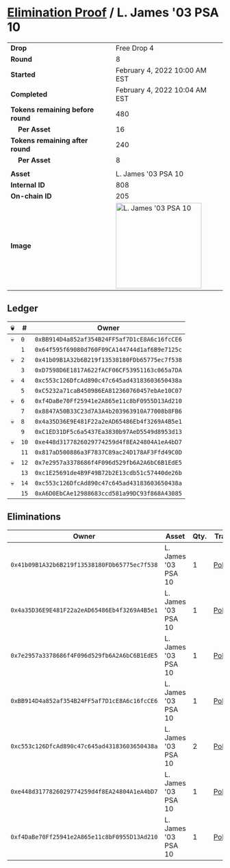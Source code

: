 # [Elimination Proof](./readme.md) / L. James &#039;03 PSA 10

|||
|---|---|
| **Drop** | Free Drop 4 |
| **Round** | 8 |
| **Started** | February 4, 2022 10:00 AM EST |
| **Completed** | February 4, 2022 10:04 AM EST |
| **Tokens remaining before round** | 480 |
| **&nbsp;&nbsp;&nbsp;&nbsp;Per Asset** | 16 |
| **Tokens remaining after round** | 240 |
| **&nbsp;&nbsp;&nbsp;&nbsp;Per Asset** | 8 |
| | |
| **Asset** | L. James &#039;03 PSA 10 |
| **Internal ID** | 808 |
| **On-chain ID** | 205 |
| **Image** | <img src="https://tcdn.blokpax.com/957181fa-d41b-466b-bde9-301d764f5a32/0c88d0c0e21fe754676c9bfafbdad3a534e1b88c67d0656b6cf6e4c55a5c7001.jpg" height="200" alt="L. James &#039;03 PSA 10" /> |

## Ledger

| 💀 | # | Owner |
| --- | --- | --- |
| 💀 | `0` | `0xBB914D4a852af354B24FF5af7D1cE8A6c16fcCE6` |
|  | `1` | `0x64f595f69080d760F09CA144744d1af6B9e7125c` |
| 💀 | `2` | `0x41b09B1A32b6B219f13538180FDb65775ec7f538` |
|  | `3` | `0xD7598D6E1817A622fACF06CF53951163c065a7DA` |
| 💀 | `4` | `0xc553c126DfcAd890c47c645ad43183603650438a` |
|  | `5` | `0xC5232a71caB450986EA812360760457ebAe10C07` |
| 💀 | `6` | `0xf4DaBe70Ff25941e2A865e11c8bF0955D13Ad210` |
|  | `7` | `0x8847A50B33C23d7A3A4b203963910A77008b8FB6` |
| 💀 | `8` | `0x4a35D36E9E481F22a2eAD65486Eb4f3269A4B5e1` |
|  | `9` | `0xC1ED31DF5c6a5437Ea3830b97AeD5549d8953d13` |
| 💀 | `10` | `0xe448d3177826029774259d4f8EA24804A1eA4bD7` |
|  | `11` | `0x817aD500886a3F7837C89ac24D178AF3Ffd49C0D` |
| 💀 | `12` | `0x7e2957a3378686f4F096d529fb6A2A6bC6B1EdE5` |
|  | `13` | `0xc1E25691de4B9F49B72b2E13cdb51c57440de26b` |
| 💀 | `14` | `0xc553c126DfcAd890c47c645ad43183603650438a` |
|  | `15` | `0xA6D0EbCAe12988683ccd581a99DC93f868A43085` |


## Eliminations

| Owner | Asset | Qty. | Transaction |
| --- | --- | --- | --- |
| `0x41b09B1A32b6B219f13538180FDb65775ec7f538` | L. James '03 PSA 10 | 1 | [Polygonscan](https://polygonscan.com/tx/0x1f11f9cb156f196a0d7a0a45c001f059029f357d20f15261cad6dbce5748327b) |
| `0x4a35D36E9E481F22a2eAD65486Eb4f3269A4B5e1` | L. James '03 PSA 10 | 1 | [Polygonscan](https://polygonscan.com/tx/0xa1a69d89381e58acd7b9e9ef0ca2ce722c673efe9a8c9ea8319305e42a76b91f) |
| `0x7e2957a3378686f4F096d529fb6A2A6bC6B1EdE5` | L. James '03 PSA 10 | 1 | [Polygonscan](https://polygonscan.com/tx/0xa5de014e991a0837073e650c8d08ad4b465eafdbf3ec4c90e3d8414cb63661a5) |
| `0xBB914D4a852af354B24FF5af7D1cE8A6c16fcCE6` | L. James '03 PSA 10 | 1 | [Polygonscan](https://polygonscan.com/tx/0xde29db83232127da0d460448b227dcb3ef3c3f196def7e3cf2c67cfa27b433cf) |
| `0xc553c126DfcAd890c47c645ad43183603650438a` | L. James '03 PSA 10 | 2 | [Polygonscan](https://polygonscan.com/tx/0x1f365e4854fa11dc6d7f1a48c7e3a53c30dab34522774fa655a91abc2919cbbc) |
| `0xe448d3177826029774259d4f8EA24804A1eA4bD7` | L. James '03 PSA 10 | 1 | [Polygonscan](https://polygonscan.com/tx/0x9d6bc0fddebe02ff04c815a4c9f5f2ddcfbf0a36456c3261bc7ff381e4a95107) |
| `0xf4DaBe70Ff25941e2A865e11c8bF0955D13Ad210` | L. James '03 PSA 10 | 1 | [Polygonscan](https://polygonscan.com/tx/0x16a2d59181f99cb79b7ed34b264dae421b40b033cc0be4769e13d7c3b4675896) |
